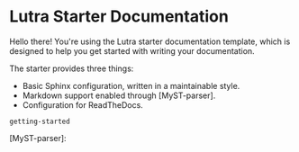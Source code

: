 # Lutra Starter Documentation

Hello there! You're using the Lutra starter documentation template,
which is designed to help you get started with writing your
documentation.

The starter provides three things:

- Basic Sphinx configuration, written in a maintainable style.
- Markdown support enabled through [MyST-parser].
- Configuration for ReadTheDocs.

```{toctree}
getting-started
```

[MyST-parser]:
